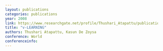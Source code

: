 ```yaml
---
layout: publications
categories: publications 
year: 2008
link: https://www.researchgate.net/profile/Thushari_Atapattu/publication/221130392_v-Learning_Using_Voice_for_Distant_Learning_in_Emerging_Regions/links/5608cea308ae8e08c094648c.pdf
title: "v-LEARNING"
authors: Thushari Atapattu, Kasun De Zoysa
conference: World
conferenceinfo: 
---
```

